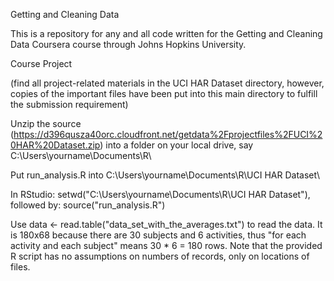 Getting and Cleaning Data

This is a repository for any and all code written for the Getting and Cleaning Data Coursera course through Johns Hopkins University.

Course Project

(find all project-related materials in the UCI HAR Dataset directory, however, copies of the important files have been put into this main directory to fulfill the submission requirement)

Unzip the source (https://d396qusza40orc.cloudfront.net/getdata%2Fprojectfiles%2FUCI%20HAR%20Dataset.zip) into a folder on your local drive, say C:\Users\yourname\Documents\R\

Put run_analysis.R into C:\Users\yourname\Documents\R\UCI HAR Dataset\

In RStudio: setwd("C:\Users\yourname\Documents\R\UCI HAR Dataset"), followed by: source("run_analysis.R")

Use data <- read.table("data_set_with_the_averages.txt") to read the data. It is 180x68 because there are 30 subjects and 6 activities, thus "for each activity and each subject" means 30 * 6 = 180 rows. Note that the provided R script has no assumptions on numbers of records, only on locations of files.
